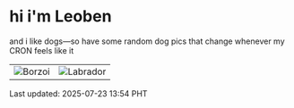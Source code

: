 # hi i'm Leoben

and i like dogs—so have some random dog pics that change whenever my CRON feels like it

|  |  |
|--------|----------|
| ![Borzoi](https://random-dog-vercel.vercel.app/api/random-borzoi?v=1753250064) | ![Labrador](https://random-dog-vercel.vercel.app/api/random-labrador?v=1753250064) |

Last updated: 2025-07-23 13:54 PHT
